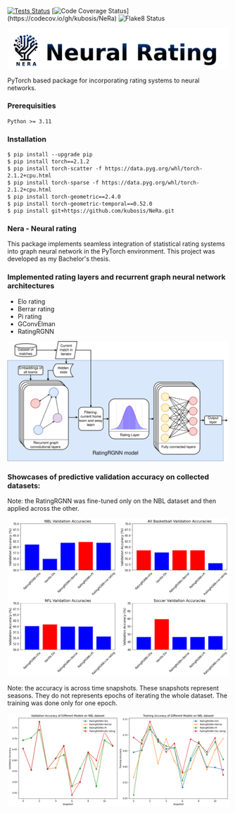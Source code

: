 [![Tests Status](https://github.com/kubosis/NeRa/actions/workflows/test.yml/badge.svg)](https://github.com/kubosis/NeRa/actions/workflows/test.yml)
[![Code Coverage Status](https://codecov.io/github/kubosis/NeRa/branch/main/graph/badge.svg?)](https://codecov.io/gh/kubosis/NeRa) 
![Flake8 Status](https://github.com/kubosis/NeRa/actions/workflows/quality.yml/badge.svg)


![NeRa LOGO](./docs/logo_plus_text.png)

PyTorch based package for incorporating rating systems to neural networks.

### Prerequisities

```
Python >= 3.11
```

### Installation

```commandline
$ pip install --upgrade pip
$ pip install torch==2.1.2
$ pip install torch-scatter -f https://data.pyg.org/whl/torch-2.1.2+cpu.html
$ pip install torch-sparse -f https://data.pyg.org/whl/torch-2.1.2+cpu.html
$ pip install torch-geometric==2.4.0
$ pip install torch-geometric-temporal==0.52.0
$ pip install git+https://github.com/kubosis/NeRa.git
```

### Nera - Neural rating

This package implements seamless integration of statistical rating systems into graph neural network in the PyTorch environment.
This project was developed as my Bachelor's thesis.

### Implemented rating layers and recurrent graph neural network architectures

- Elo rating
- Berrar rating
- Pi rating 
- GConvElman
- RatingRGNN

![RatingRGNN architecture](./docs/img/ratingRGNN.svg)


### Showcases of predictive validation accuracy on collected datasets:

Note: the RatingRGNN was fine-tuned only on the NBL dataset and then applied across the other.

![RatingRGNN architecture](./docs/img/validation.png)

Note: the accuracy is across time snapshots. These snapshots represent seasons. They do not represents epochs of iterating the whole dataset. The training was done only for one epoch.

![RatingRGNN architecture](./docs/img/train_val_acc.png)